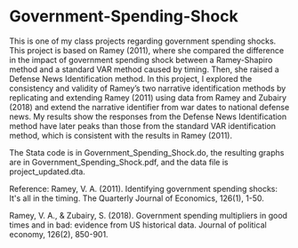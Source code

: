 # Government-Spending-Shock
This is one of my class projects regarding government spending shocks. This project is based on Ramey (2011), where she compared the difference in the impact of government spending shock between a Ramey-Shapiro method and a standard VAR method caused by timing. 
Then, she raised a Defense News Identification method. In this project, I explored the consistency and validity of Ramey’s two narrative identification methods by replicating and extending Ramey (2011) using data from Ramey and Zubairy (2018) and extend the narrative identifier from war dates to national defense news. 
My results show the responses from the Defense News Identification method have later peaks than those from the standard VAR identification method, which is consistent with the results in Ramey (2011).

The Stata code is in Government_Spending_Shock.do, the resulting graphs are in Government_Spending_Shock.pdf, and the data file is project_updated.dta.

Reference:
Ramey, V. A. (2011). Identifying government spending shocks: It's all in the timing. The Quarterly Journal of Economics, 126(1), 1-50. 

Ramey, V. A., & Zubairy, S. (2018). Government spending multipliers in good times and in bad: evidence from US historical data. Journal of political economy, 126(2), 850-901.
